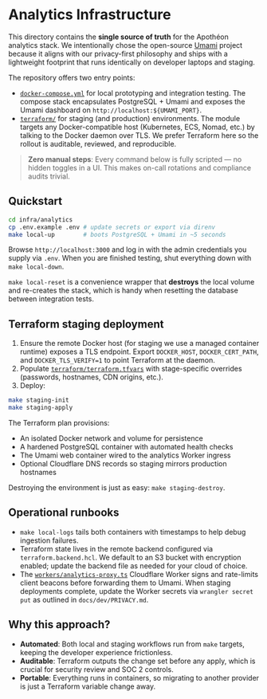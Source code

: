 # Analytics Infrastructure

This directory contains the **single source of truth** for the Apothéon
analytics stack. We intentionally chose the open-source [Umami](https://umami.is)
project because it aligns with our privacy-first philosophy and ships with a
lightweight footprint that runs identically on developer laptops and staging.

The repository offers two entry points:

- [`docker-compose.yml`](./docker-compose.yml) for local prototyping and
  integration testing. The compose stack encapsulates PostgreSQL + Umami and
  exposes the Umami dashboard on `http://localhost:${UMAMI_PORT}`.
- [`terraform/`](./terraform) for staging (and production) environments. The
  module targets any Docker-compatible host (Kubernetes, ECS, Nomad, etc.) by
  talking to the Docker daemon over TLS. We prefer Terraform here so the rollout
  is auditable, reviewed, and reproducible.

> **Zero manual steps**: Every command below is fully scripted — no hidden
> toggles in a UI. This makes on-call rotations and compliance audits trivial.

## Quickstart

```bash
cd infra/analytics
cp .env.example .env # update secrets or export via direnv
make local-up        # boots PostgreSQL + Umami in ~5 seconds
```

Browse `http://localhost:3000` and log in with the admin credentials you supply
via `.env`. When you are finished testing, shut everything down with
`make local-down`.

`make local-reset` is a convenience wrapper that **destroys** the local volume
and re-creates the stack, which is handy when resetting the database between
integration tests.

## Terraform staging deployment

1. Ensure the remote Docker host (for staging we use a managed container
   runtime) exposes a TLS endpoint. Export `DOCKER_HOST`, `DOCKER_CERT_PATH`, and
   `DOCKER_TLS_VERIFY=1` to point Terraform at the daemon.
2. Populate [`terraform/terraform.tfvars`](./terraform/terraform.tfvars.example)
   with stage-specific overrides (passwords, hostnames, CDN origins, etc.).
3. Deploy:

```bash
make staging-init
make staging-apply
```

The Terraform plan provisions:

- An isolated Docker network and volume for persistence
- A hardened PostgreSQL container with automated health checks
- The Umami web container wired to the analytics Worker ingress
- Optional Cloudflare DNS records so staging mirrors production hostnames

Destroying the environment is just as easy: `make staging-destroy`.

## Operational runbooks

- `make local-logs` tails both containers with timestamps to help debug
  ingestion failures.
- Terraform state lives in the remote backend configured via
  `terraform.backend.hcl`. We default to an S3 bucket with encryption enabled;
  update the backend file as needed for your cloud of choice.
- The [`workers/analytics-proxy.ts`](../../workers/analytics-proxy.ts) Cloudflare
  Worker signs and rate-limits client beacons before forwarding them to Umami.
  When staging deployments complete, update the Worker secrets via
  `wrangler secret put` as outlined in `docs/dev/PRIVACY.md`.

## Why this approach?

- **Automated**: Both local and staging workflows run from `make` targets,
  keeping the developer experience frictionless.
- **Auditable**: Terraform outputs the change set before any apply, which is
  crucial for security review and SOC 2 controls.
- **Portable**: Everything runs in containers, so migrating to another provider
  is just a Terraform variable change away.
